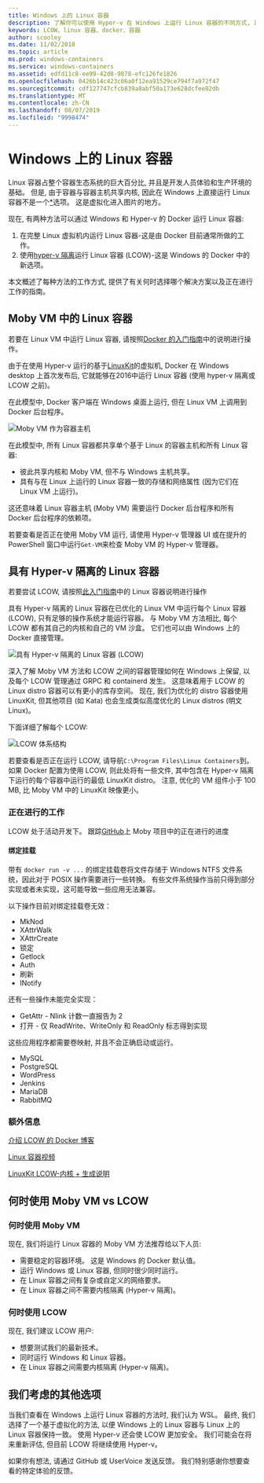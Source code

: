 ```yaml
---
title: Windows 上的 Linux 容器
description: 了解你可以使用 Hyper-v 在 Windows 上运行 Linux 容器的不同方式, 就像它们是本机一样。
keywords: LCOW、linux 容器、docker、容器
author: scooley
ms.date: 11/02/2018
ms.topic: article
ms.prod: windows-containers
ms.service: windows-containers
ms.assetid: edfd11c8-ee99-42d8-9878-efc126fe1826
ms.openlocfilehash: 0426b14c423c06a0f12ea91529ce794f7a972f47
ms.sourcegitcommit: cdf127747cfcb839a8abf50a173e628dcfee02db
ms.translationtype: MT
ms.contentlocale: zh-CN
ms.lasthandoff: 08/07/2019
ms.locfileid: "9998474"
---
```

# <a name="linux-containers-on-windows"></a>Windows 上的 Linux 容器

Linux 容器占整个容器生态系统的巨大百分比, 并且是开发人员体验和生产环境的基础。  但是, 由于容器与容器主机共享内核, 因此在 Windows 上直接运行 Linux 容器不是一个[*](linux-containers.md#other-options-we-considered)选项。  这是虚拟化进入图片的地方。

现在, 有两种方法可以通过 Windows 和 Hyper-v 的 Docker 运行 Linux 容器:

1. 在完整 Linux 虚拟机内运行 Linux 容器-这是由 Docker 目前通常所做的工作。
1. 使用[hyper-v 隔离](../manage-containers/hyperv-container.md)运行 Linux 容器 (LCOW)-这是 Windows 的 Docker 中的新选项。

本文概述了每种方法的工作方式, 提供了有关何时选择哪个解决方案以及正在进行工作的指南。

## <a name="linux-containers-in-a-moby-vm"></a>Moby VM 中的 Linux 容器

若要在 Linux VM 中运行 Linux 容器, 请按照[Docker 的入门指南](https://docs.docker.com/docker-for-windows/)中的说明进行操作。

由于在使用 Hyper-v 运行的基于[LinuxKit](https://github.com/linuxkit/linuxkit)的虚拟机, Docker 在 Windows desktop 上首次发布后, 它就能够在2016中运行 Linux 容器 (使用 hyper-v 隔离或 LCOW 之前)。

在此模型中, Docker 客户端在 Windows 桌面上运行, 但在 Linux VM 上调用到 Docker 后台程序。

![Moby VM 作为容器主机](media/MobyVM.png)

在此模型中, 所有 Linux 容器都共享单个基于 Linux 的容器主机和所有 Linux 容器:

* 彼此共享内核和 Moby VM, 但不与 Windows 主机共享。
* 具有与在 Linux 上运行的 Linux 容器一致的存储和网络属性 (因为它们在 Linux VM 上运行)。

这还意味着 Linux 容器主机 (Moby VM) 需要运行 Docker 后台程序和所有 Docker 后台程序的依赖项。

若要查看是否正在使用 Moby VM 运行, 请使用 Hyper-v 管理器 UI 或在提升的 PowerShell 窗口中运行`Get-VM`来检查 Moby VM 的 Hyper-v 管理器。

## <a name="linux-containers-with-hyper-v-isolation"></a>具有 Hyper-v 隔离的 Linux 容器

若要尝试 LCOW, 请按照[此入门指南](../quick-start/quick-start-windows-10.md)中的 Linux 容器说明进行操作

具有 Hyper-v 隔离的 Linux 容器在已优化的 Linux VM 中运行每个 Linux 容器 (LCOW), 只有足够的操作系统才能运行容器。  与 Moby VM 方法相比, 每个 LCOW 都有其自己的内核和自己的 VM 沙盒。  它们也可以由 Windows 上的 Docker 直接管理。

![具有 Hyper-v 隔离的 Linux 容器 (LCOW)](media/lcow-approach.png)

深入了解 Moby VM 方法和 LCOW 之间的容器管理如何在 Windows 上保留, 以及每个 LCOW 管理通过 GRPC 和 containerd 发生。  这意味着用于 LCOW 的 Linux distro 容器可以有更小的库存空间。  现在, 我们为优化的 distro 容器使用 LinuxKit, 但其他项目 (如 Kata) 也会生成类似高度优化的 Linux distros (明文 Linux)。

下面详细了解每个 LCOW:

![LCOW 体系结构](media/lcow.png)

若要查看是否正在运行 LCOW, 请导航`C:\Program Files\Linux Containers`到。 如果 Docker 配置为使用 LCOW, 则此处将有一些文件, 其中包含在 Hyper-v 隔离下运行的每个容器中运行的最低 LinuxKit distro。  注意, 优化的 VM 组件小于 100 MB, 比 Moby VM 中的 LinuxKit 映像更小。

### <a name="work-in-progress"></a>正在进行的工作

LCOW 处于活动开发下。 跟踪[GitHub](https://github.com/moby/moby/issues/33850)上 Moby 项目中的正在进行的进度

#### <a name="bind-mounts"></a>绑定挂载

带有 `docker run -v ...` 的绑定挂载卷将文件存储于 Windows NTFS 文件系统，因此对于 POSIX 操作需要进行一些转换。 有些文件系统操作当前只得到部分实现或者未实现，这可能导致一些应用无法兼容。

以下操作目前对绑定挂载卷无效：

* MkNod
* XAttrWalk
* XAttrCreate
* 锁定
* Getlock
* Auth
* 刷新
* INotify

还有一些操作未能完全实现：

* GetAttr - Nlink 计数一直报告为 2
* 打开 - 仅 ReadWrite、WriteOnly 和 ReadOnly 标志得到实现

这些应用程序都需要卷映射, 并且不会正确启动或运行。

* MySQL
* PostgreSQL
* WordPress
* Jenkins
* MariaDB
* RabbitMQ

### <a name="extra-information"></a>额外信息

[介绍 LCOW 的 Docker 博客](https://blog.docker.com/2017/11/docker-for-windows-17-11/)

[Linux 容器视频](https://sec.ch9.ms/ch9/1e5a/08ff93f2-987e-4f8d-8036-2570dcac1e5a/LinuxContainer.mp4)

[LinuxKit LCOW-内核 + 生成说明](https://github.com/linuxkit/lcow)

## <a name="when-to-use-moby-vm-vs-lcow"></a>何时使用 Moby VM vs LCOW

### <a name="when-to-use-moby-vm"></a>何时使用 Moby VM

现在, 我们将运行 Linux 容器的 Moby VM 方法推荐给以下人员:

- 需要稳定的容器环境。  这是 Windows 的 Docker 默认值。
- 运行 Windows 或 Linux 容器, 但同时很少同时运行。
- 在 Linux 容器之间有复杂或自定义的网络要求。
- 在 Linux 容器之间不需要内核隔离 (Hyper-v 隔离)。

### <a name="when-to-use-lcow"></a>何时使用 LCOW

现在, 我们建议 LCOW 用户:

- 想要测试我们的最新技术。
- 同时运行 Windows 和 Linux 容器。
- 在 Linux 容器之间需要内核隔离 (Hyper-v 隔离)。

## <a name="other-options-we-considered"></a>我们考虑的其他选项

当我们查看在 Windows 上运行 Linux 容器的方法时, 我们认为 WSL。 最终, 我们选择了一个基于虚拟化的方法, 以便 Windows 上的 Linux 容器与 Linux 上的 Linux 容器保持一致。 使用 Hyper-v 还会使 LCOW 更加安全。 我们可能会在将来重新评估, 但目前 LCOW 将继续使用 Hyper-v。

如果你有想法, 请通过 GitHub 或 UserVoice 发送反馈。  我们特别感谢你想要查看的特定体验的反馈。
